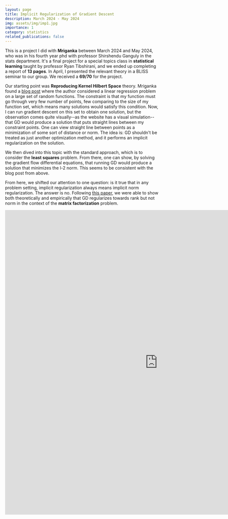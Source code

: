 ```yaml
---
layout: page
title: Implicit Regularization of Gradient Descent
description: March 2024 - May 2024
img: assets/img/imp1.jpg
importance: 1
category: statistics
related_publications: false
---
```


This is a project I did with **Mriganka** between March 2024 and May 2024, who was in his fourth year phd with professor Shirshendu Ganguly in the stats department. It's a final project for a special topics class in **statistical learning** taught by professor Ryan Tibshirani, and we ended up completing a report of **13 pages**. In April, I presented the relevant theory in a BLISS seminar to our group. We received a **69/70** for the project. 

Our starting point was **Reproducing Kernel Hilbert Space** theory. Mriganka found a <a href='https://cgad.ski/blog/when-gradient-descent-is-a-kernel-method.html'> blog post</a> where the author considered a linear regression problem on a large set of random functions. The constraint is that my function must go through very few number of points, few comparing to the size of my function set, which means many solutions would satisfy this condition. Now, I can run gradient descent on this set to obtain one solution, but the observation comes quite visually--as the website has a visual simulation--that GD would produce a solution that puts straight lines between my constraint points. One can view straight line between points as a minimization of some sort of distance or norm. The idea is: GD shouldn't be treated as just another optimization method, and it performs an implicit regularization on the solution. 

We then dived into this topic with the standard approach, which is to consider the **least squares** problem. From there, one can show, by solving the gradient flow differential equations, that running GD would produce a solution that minimizes the l-2 norm. This seems to be consistent with the blog post from above. 

From here, we shifted our attention to one question: is it true that in any problem setting, implicit regularization always means implicit norm regularization. The answer is no. Following <a href='https://arxiv.org/abs/2005.06398'> this paper</a>, we were able to show both theoretically and empirically that GD regularizes towards rank but not norm in the context of the **matrix factorization** problem. 

<embed src="https://github.com/Jesse271828/Jesse271828.github.io/raw/master/assets/pdf/imp.pdf" width="1000" height="1000" type="application/pdf">


